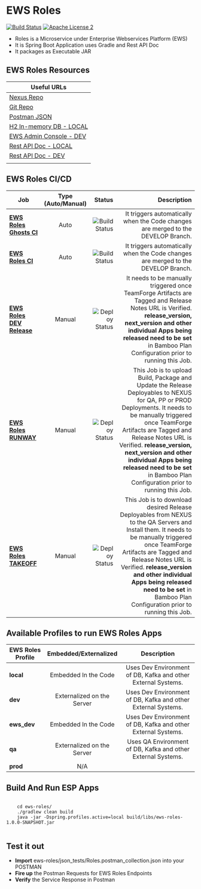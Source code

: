 EWS Roles
===================================

[![Build Status](http://es-compile01.dal.securustech.net/plugins/servlet/wittified/build-status/EP-EWCD)](http://es-compile01.dal.securustech.net/plugins/servlet/wittified/build-status/EP-EWCD)
[![Apache License 2](https://img.shields.io/badge/license-ASF2-blue.svg)](https://www.apache.org/licenses/LICENSE-2.0.txt)


- Roles is a Microservice under Enterprise Webservices Platform (EWS)
- It is Spring Boot Application uses Gradle and Rest API Doc
- It packages as Executable JAR


## EWS Roles Resources


| **Useful URLs**	|
| ------------- |
| [Nexus Repo](http://es-nexus01.dal.securustech.net/content/repositories/releases/net/securustech/ews/ews-roles/ "Official Nexus Artifactory for EWS Roles")      	|
| [Git Repo](http://es-bitbucket01.dal.securustech.net/projects/MID/repos/ews-roles/browse "Official Git Repo for EWS Roles")      	|
| [Postman JSON](http://es-bitbucket01.dal.securustech.net/projects/MID/repos/ews-roles/browse/json_tests "Postman JSON for EWS Roles")      	|
| [H2 In-memory DB - LOCAL](http://localhost:20036/ "H2 In-Memory DB Web Console for Local Testing")      	|
| [EWS Admin Console - DEV](http://ld-midsrvcs01.lab.securustech.net:8761/#/ "EWS Admin Console - DEV Environment")      	|
| [Rest API Doc - LOCAL](http://localhost:20026/ews/roles/info/index.html "EWS Roles Rest API Doc - Local Environment")      	|
| [Rest API Doc - DEV](http://ld-midsrvcs01.lab.securustech.net:8761/roles/info/index.html "EWS Roles Rest API Doc - DEV Environment")      	|
     	|


## EWS Roles CI/CD


| Job        | Type (Auto/Manual)	| Status  |Description  |
| ------------- |:-------------:| -----:|-----:|
| [**EWS Roles Ghosts CI**](http://es-compile01.dal.securustech.net/browse/EP-EWCD "EWS Roles CI Job")      | Auto | ![Build Status](http://es-compile01.dal.securustech.net/plugins/servlet/wittified/build-status/EP-EWCD)	| It triggers automatically when the Code changes are merged to the DEVELOP Branch.	|
| [**EWS Roles CI**](http://es-compile01.dal.securustech.net/browse/EP-EWCD "EWS Roles CI Job")      | Auto | ![Build Status](http://es-compile01.dal.securustech.net/plugins/servlet/wittified/build-status/EP-EWCD)	| It triggers automatically when the Code changes are merged to the DEVELOP Branch.	|
| [**EWS Roles DEV Release**](http://es-compile01.dal.securustech.net/browse/EP-EWSDR "EWS Roles Deploy to DEV")      | Manual | ![Deploy Status](http://es-compile01.dal.securustech.net/plugins/servlet/wittified/build-status/EP-EWSDR)	| It needs to be manually triggered once TeamForge Artifacts are Tagged and Release Notes URL is Verified. **release_version, next_version and other individual Apps being released need to be set** in Bamboo Plan Configuration prior to running this Job. |
| [**EWS Roles RUNWAY**](http://es-compile01.dal.securustech.net/browse/EP-EWLR "EWS Roles Deploy to NEXUS Job")      | Manual | ![Deploy Status](http://es-compile01.dal.securustech.net/plugins/servlet/wittified/build-status/EP-EWLR)	| This Job is to upload Build, Package and Update the Release Deployables to NEXUS for QA, PP or PROD Deployments. It needs to be manually triggered once TeamForge Artifacts are Tagged and Release Notes URL is Verified. **release_version, next_version and other individual Apps being released need to be set** in Bamboo Plan Configuration prior to running this Job. |
| [**EWS Roles TAKEOFF**](http://es-compile01.dal.securustech.net/browse/EP-EW "EWS Roles Install to QA Environment")      | Manual | ![Deploy Status](http://es-compile01.dal.securustech.net/plugins/servlet/wittified/build-status/EP-EW)	| This Job is to download desired Release Deployables from NEXUS to the QA Servers and Install them. It needs to be manually triggered once TeamForge Artifacts are Tagged and Release Notes URL is Verified. **release_version and other individual Apps being released need to be set** in Bamboo Plan Configuration prior to running this Job. |

## Available Profiles to run EWS Roles Apps


| EWS Roles Profile        | Embedded/Externalized           | Description           |
| ------------- |:-------------:|:-------------:|
| **local**      | Embedded In the Code    | Uses Dev Environment of DB, Kafka and other External Systems. |
| **dev**      | Externalized on the Server    | Uses Dev Environment of DB, Kafka and other External Systems. |
| **ews_dev**      | Embedded In the Code    | Uses Dev Environment of DB, Kafka and other External Systems. |
| **qa**      | Externalized on the Server    | Uses QA Environment of DB, Kafka and other External Systems. |
| **prod**      | N/A |


## Build And Run ESP Apps

```shell

	cd ews-roles/
	./gradlew clean build
	java -jar -Dspring.profiles.active=local build/libs/ews-roles-1.0.0-SNAPSHOT.jar


``` 


## Test it out 

* **Import** ews-roles/json_tests/Roles.postman_collection.json into your POSTMAN
* **Fire up** the Postman Requests for EWS Roles Endpoints 
* **Verify** the Service Response in Postman



